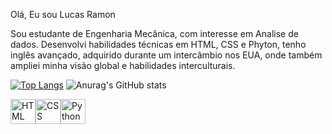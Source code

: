 
 Olá, Eu sou Lucas Ramon <br>

Sou estudante de Engenharia Mecânica, com interesse em Analise de dados. Desenvolvi habilidades técnicas em HTML, CSS e Phyton, tenho inglês avançado, adquirido durante um intercâmbio nos EUA, onde também ampliei minha visão global e habilidades interculturais. <br>


[![Top Langs](https://github-readme-stats.vercel.app/api/top-langs/?username=Lucassramon&layout=donut)](https://github.com/Lucassramon/github-readme-stats)
![Anurag's GitHub stats](https://github-readme-stats.vercel.app/api?username=Lucassramon&show_icons=true) 
<br>

<img src="https://cdn.jsdelivr.net/gh/devicons/devicon/icons/html5/html5-original.svg" alt="HTML logo" width="40" height="40"/><img src="https://cdn.jsdelivr.net/gh/devicons/devicon/icons/css3/css3-original.svg" alt="CSS logo" width="40" height="40"/><img src="https://cdn.jsdelivr.net/gh/devicons/devicon/icons/python/python-original.svg" alt="Python logo" width="40" height="40"/>



